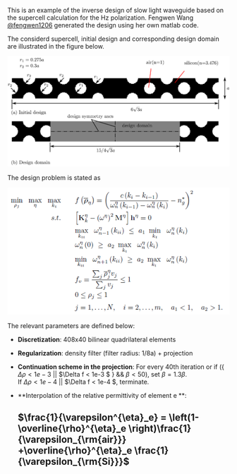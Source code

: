 
This is an example of the inverse design of slow light waveguide based on the supercell calculation for the Hz polarization. Fengwen Wang [@fengwen1206](https://github.com/fengwen1206) generated the design using her own  matlab code. 

The considerd supercell, initial design and corresponding design domain are illustrated in the figure below.

![schematic](/slow_light_waveguide/Illustration.png)

The design problem is stated as

![schematic](/slow_light_waveguide/Optimizationformulation.PNG)

 The relevant parameters are defined below:
 - **Discretization**: 408x40 bilinear quadrilateral elements
 - **Regularization**: density filter (filter radius: 1/8a) + projection
 - **Continuation scheme in the projection**: 	 For every 40th iteration or if  ({ $\Delta \rho < 1e-3$  || $\Delta f < 1e-3 $ } &&  $\beta < 50$),   set $\beta=1.3 \beta$.   
  If $\Delta \rho < 1e-4$ || $\Delta f < 1e-4 $,  terminate. 
 
- **Interpolation of the relative permittivity of element e **:  

   $\frac{1}{\varepsilon^{\eta}_e} = \left(1- \overline{\rho}^{\eta}_e \right)\frac{1}{\varepsilon_{\rm{air}}} +\overline{\rho}^{\eta}_e  \frac{1}{\varepsilon_{\rm{Si}}}$
   - 
